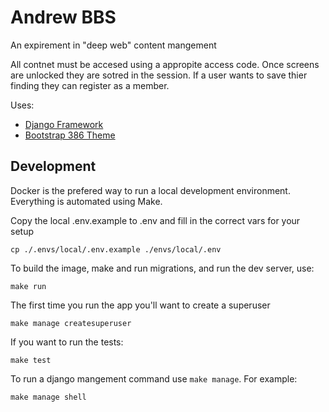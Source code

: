 # Andrew BBS
An expirement in "deep web" content mangement

All contnet must be accesed using a appropite access code. Once screens are unlocked they are sotred in the session. If a user wants to save thier finding they can register as a member.

Uses:

* [Django Framework](https://www.djangoproject.com/)
* [Bootstrap 386 Theme](https://github.com/kristopolous/BOOTSTRA.386)
 
## Development
Docker is the prefered way to run a local development environment. Everything is automated using Make.

Copy the local .env.example to .env and fill in the correct vars for your setup
```
cp ./.envs/local/.env.example ./envs/local/.env
```

To build the image, make and run migrations, and run the dev server, use:
```
make run
```

The first time you run the app you'll want to create a superuser
```
make manage createsuperuser
```

If you want to run the tests:
```
make test
```

To run a django mangement command use `make manage`. For example:
```
make manage shell
```